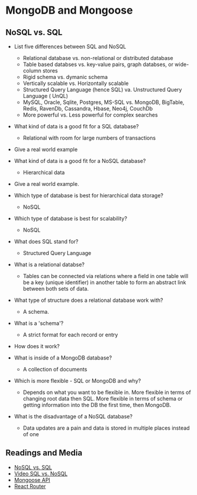 # MongoDB and Mongoose

## NoSQL vs. SQL

* List five differences between SQL and NoSQL
  * Relational database vs. non-relational or distributed database
  * Table based databses vs. key-value pairs, graph databses, or wide-column stores
  * Rigid schema vs. dymanic schema
  * Vertically scalable vs. Horizontally scalable
  * Structured Query Language (hence SQL) va. Unstructured Query Language ( UnQL)
  * MySQL, Oracle, Sqlite, Postgres, MS-SQL vs. MongoDB, BigTable, Redis, RavenDb, Cassandra, Hbase, Neo4j, CouchDb
  * More powerful vs. Less powerful for complex searches

* What kind of data is a good fit for a SQL database?
  * Relational with room for large numbers of transactions
* Give a real world example
* What kind of data is a good fit for a NoSQL database?
  * Hierarchical data
* Give a real world example.
* Which type of database is best for hierarchical data storage?
  * NoSQL
* Which type of database is best for scalability?
  * NoSQL

* What does SQL stand for?
  * Structured Query Language
* What is a relational databse?
  * Tables can be connected via relations where a field in one table will be a key (unique identifier) in another table to form an abstract link between both sets of data.
* What type of structure does a relational database work with?
  * A schema.
* What is a 'schema'?
  * A strict format for each record or entry
* How does it work?
* What is inside of a MongoDB database?
  * A collection of documents
* Which is more flexible - SQL or MongoDB and why?
  * Depends on what you want to be flexible in.  More flexible in terms of changing root data then SQL. More flexible in terms of schema or getting information into the DB the first time, then MongoDB.
* What is the disadvantage of a NoSQL database?
  * Data updates are a pain and data is stored in multiple places instead of one

## Readings and Media

* [NoSQL vs. SQL](https://www.thegeekstuff.com/2014/01/sql-vs-nosql-db/?utm_source=tuicool)
* [Video SQL vs. NoSQL](https://www.youtube.com/watch?v=ZS_kXvOeQ5Y)
* [Mongoose API](https://mongoosejs.com/docs/api.html#Model)
* [React Router](https://reactrouter.com/web/api/BrowserRouter)
